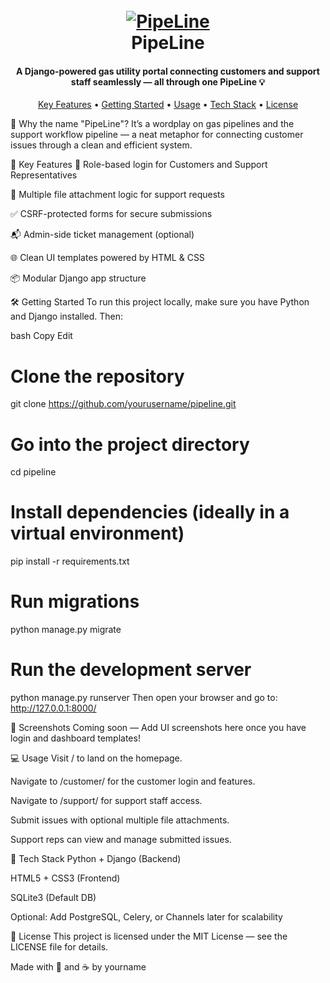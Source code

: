 <h1 align="center">
  <br>
  <a href="https://imgbb.com/"><img src="https://i.ibb.co/Pvc6HFPF/PipeLine.png" alt="PipeLine" border="0"></a>
  <br>
  PipeLine
  <br>
</h1> <h4 align="center">A Django-powered gas utility portal connecting customers and support staff seamlessly — all through one PipeLine 💡</h4> <p align="center"> <a href="#key-features">Key Features</a> • <a href="#getting-started">Getting Started</a> • <a href="#usage">Usage</a> • <a href="#tech-stack">Tech Stack</a> • <a href="#license">License</a> </p>
📌 Why the name "PipeLine"?
It’s a wordplay on gas pipelines and the support workflow pipeline — a neat metaphor for connecting customer issues through a clean and efficient system.

🚀 Key Features
🔐 Role-based login for Customers and Support Representatives

📄 Multiple file attachment logic for support requests

✅ CSRF-protected forms for secure submissions

📬 Admin-side ticket management (optional)

🌐 Clean UI templates powered by HTML & CSS

📦 Modular Django app structure

🛠 Getting Started
To run this project locally, make sure you have Python and Django installed. Then:

bash
Copy
Edit
# Clone the repository
git clone https://github.com/yourusername/pipeline.git

# Go into the project directory
cd pipeline

# Install dependencies (ideally in a virtual environment)
pip install -r requirements.txt

# Run migrations
python manage.py migrate

# Run the development server
python manage.py runserver
Then open your browser and go to:
http://127.0.0.1:8000/

📸 Screenshots
Coming soon — Add UI screenshots here once you have login and dashboard templates!

💻 Usage
Visit / to land on the homepage.

Navigate to /customer/ for the customer login and features.

Navigate to /support/ for support staff access.

Submit issues with optional multiple file attachments.

Support reps can view and manage submitted issues.

🧰 Tech Stack
Python + Django (Backend)

HTML5 + CSS3 (Frontend)

SQLite3 (Default DB)

Optional: Add PostgreSQL, Celery, or Channels later for scalability

📄 License
This project is licensed under the MIT License — see the LICENSE file for details.

Made with 🧠 and ☕ by yourname
